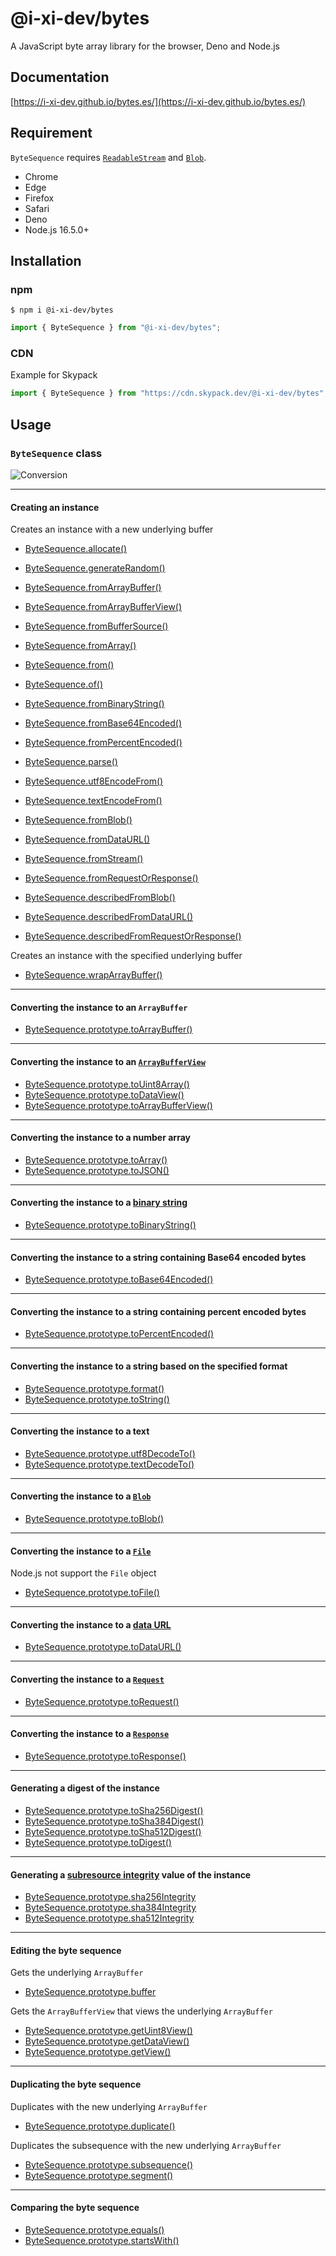 # @i-xi-dev/bytes

A JavaScript byte array library for the browser, Deno and Node.js

## Documentation

[https://i-xi-dev.github.io/bytes.es/](https://i-xi-dev.github.io/bytes.es/)

## Requirement

`ByteSequence` requires
[`ReadableStream`](https://developer.mozilla.org/en-US/docs/Web/API/ReadableStream)
and [`Blob`](https://developer.mozilla.org/en-US/docs/Web/API/Blob).

- Chrome
- Edge
- Firefox
- Safari
- Deno
- Node.js 16.5.0+

## Installation

### npm

```console
$ npm i @i-xi-dev/bytes
```

```javascript
import { ByteSequence } from "@i-xi-dev/bytes";
```

### CDN

Example for Skypack

```javascript
import { ByteSequence } from "https://cdn.skypack.dev/@i-xi-dev/bytes";
```

## Usage

### `ByteSequence` class

![Conversion](assets/conversion.svg)

---

#### Creating an instance

Creates an instance with a new underlying buffer

- [ByteSequence.allocate()](https://i-xi-dev.github.io/bytes.es/classes/ByteSequence.html#allocate)
- [ByteSequence.generateRandom()](https://i-xi-dev.github.io/bytes.es/classes/ByteSequence.html#generateRandom)
- [ByteSequence.fromArrayBuffer()](https://i-xi-dev.github.io/bytes.es/classes/ByteSequence.html#fromArrayBuffer)
- [ByteSequence.fromArrayBufferView()](https://i-xi-dev.github.io/bytes.es/classes/ByteSequence.html#fromArrayBufferView)
- [ByteSequence.fromBufferSource()](https://i-xi-dev.github.io/bytes.es/classes/ByteSequence.html#fromBufferSource)
- [ByteSequence.fromArray()](https://i-xi-dev.github.io/bytes.es/classes/ByteSequence.html#fromArray)
- [ByteSequence.from()](https://i-xi-dev.github.io/bytes.es/classes/ByteSequence.html#from)
- [ByteSequence.of()](https://i-xi-dev.github.io/bytes.es/classes/ByteSequence.html#of)
- [ByteSequence.fromBinaryString()](https://i-xi-dev.github.io/bytes.es/classes/ByteSequence.html#fromBinaryString)
- [ByteSequence.fromBase64Encoded()](https://i-xi-dev.github.io/bytes.es/classes/ByteSequence.html#fromBase64Encoded)
- [ByteSequence.fromPercentEncoded()](https://i-xi-dev.github.io/bytes.es/classes/ByteSequence.html#fromPercentEncoded)
- [ByteSequence.parse()](https://i-xi-dev.github.io/bytes.es/classes/ByteSequence.html#parse)
- [ByteSequence.utf8EncodeFrom()](https://i-xi-dev.github.io/bytes.es/classes/ByteSequence.html#utf8EncodeFrom)
- [ByteSequence.textEncodeFrom()](https://i-xi-dev.github.io/bytes.es/classes/ByteSequence.html#textEncodeFrom)
- [ByteSequence.fromBlob()](https://i-xi-dev.github.io/bytes.es/classes/ByteSequence.html#fromBlob)
- [ByteSequence.fromDataURL()](https://i-xi-dev.github.io/bytes.es/classes/ByteSequence.html#fromDataURL)
- [ByteSequence.fromStream()](https://i-xi-dev.github.io/bytes.es/classes/ByteSequence.html#fromStream)
- [ByteSequence.fromRequestOrResponse()](https://i-xi-dev.github.io/bytes.es/classes/ByteSequence.html#fromRequestOrResponse)

- [ByteSequence.describedFromBlob()](https://i-xi-dev.github.io/bytes.es/classes/ByteSequence.html#describedFromBlob)
- [ByteSequence.describedFromDataURL()](https://i-xi-dev.github.io/bytes.es/classes/ByteSequence.html#describedFromDataURL)
- [ByteSequence.describedFromRequestOrResponse()](https://i-xi-dev.github.io/bytes.es/classes/ByteSequence.html#describedFromRequestOrResponse)

Creates an instance with the specified underlying buffer

- [ByteSequence.wrapArrayBuffer()](https://i-xi-dev.github.io/bytes.es/classes/ByteSequence.html#wrapArrayBuffer)

---

#### Converting the instance to an `ArrayBuffer`

- [ByteSequence.prototype.toArrayBuffer()](https://i-xi-dev.github.io/bytes.es/classes/ByteSequence.html#toArrayBuffer)

---

#### Converting the instance to an [`ArrayBufferView`](https://developer.mozilla.org/en-US/docs/Web/API/ArrayBufferView)

- [ByteSequence.prototype.toUint8Array()](https://i-xi-dev.github.io/bytes.es/classes/ByteSequence.html#toUint8Array)
- [ByteSequence.prototype.toDataView()](https://i-xi-dev.github.io/bytes.es/classes/ByteSequence.html#toDataView)
- [ByteSequence.prototype.toArrayBufferView()](https://i-xi-dev.github.io/bytes.es/classes/ByteSequence.html#toArrayBufferView)

---

#### Converting the instance to a number array

- [ByteSequence.prototype.toArray()](https://i-xi-dev.github.io/bytes.es/classes/ByteSequence.html#toArray)
- [ByteSequence.prototype.toJSON()](https://i-xi-dev.github.io/bytes.es/classes/ByteSequence.html#toJSON)

---

#### Converting the instance to a [binary string](https://developer.mozilla.org/en-US/docs/Web/API/DOMString/Binary)

- [ByteSequence.prototype.toBinaryString()](https://i-xi-dev.github.io/bytes.es/classes/ByteSequence.html#toBinaryString)

---

#### Converting the instance to a string containing Base64 encoded bytes

- [ByteSequence.prototype.toBase64Encoded()](https://i-xi-dev.github.io/bytes.es/classes/ByteSequence.html#toBase64Encoded)

---

#### Converting the instance to a string containing percent encoded bytes

- [ByteSequence.prototype.toPercentEncoded()](https://i-xi-dev.github.io/bytes.es/classes/ByteSequence.html#toPercentEncoded)

---

#### Converting the instance to a string based on the specified format

- [ByteSequence.prototype.format()](https://i-xi-dev.github.io/bytes.es/classes/ByteSequence.html#format)
- [ByteSequence.prototype.toString()](https://i-xi-dev.github.io/bytes.es/classes/ByteSequence.html#toString)

---

#### Converting the instance to a text

- [ByteSequence.prototype.utf8DecodeTo()](https://i-xi-dev.github.io/bytes.es/classes/ByteSequence.html#utf8DecodeTo)
- [ByteSequence.prototype.textDecodeTo()](https://i-xi-dev.github.io/bytes.es/classes/ByteSequence.html#textDecodeTo)

---

#### Converting the instance to a [`Blob`](https://developer.mozilla.org/en-US/docs/Web/API/Blob)

- [ByteSequence.prototype.toBlob()](https://i-xi-dev.github.io/bytes.es/classes/ByteSequence.html#toBlob)

---

#### Converting the instance to a [`File`](https://developer.mozilla.org/en-US/docs/Web/API/File)

Node.js not support the `File` object

- [ByteSequence.prototype.toFile()](https://i-xi-dev.github.io/bytes.es/classes/ByteSequence.html#toFile)

---

#### Converting the instance to a [data URL](https://developer.mozilla.org/en-US/docs/Web/HTTP/Basics_of_HTTP/Data_URIs)

- [ByteSequence.prototype.toDataURL()](https://i-xi-dev.github.io/bytes.es/classes/ByteSequence.html#toDataURL)

---

#### Converting the instance to a [`Request`](https://developer.mozilla.org/en-US/docs/Web/API/Request)

- [ByteSequence.prototype.toRequest()](https://i-xi-dev.github.io/bytes.es/classes/ByteSequence.html#toRequest)

---

#### Converting the instance to a [`Response`](https://developer.mozilla.org/en-US/docs/Web/API/Response)

- [ByteSequence.prototype.toResponse()](https://i-xi-dev.github.io/bytes.es/classes/ByteSequence.html#toResponse)

---

#### Generating a digest of the instance

- [ByteSequence.prototype.toSha256Digest()](https://i-xi-dev.github.io/bytes.es/classes/ByteSequence.html#toSha256Digest)
- [ByteSequence.prototype.toSha384Digest()](https://i-xi-dev.github.io/bytes.es/classes/ByteSequence.html#toSha384Digest)
- [ByteSequence.prototype.toSha512Digest()](https://i-xi-dev.github.io/bytes.es/classes/ByteSequence.html#toSha512Digest)
- [ByteSequence.prototype.toDigest()](https://i-xi-dev.github.io/bytes.es/classes/ByteSequence.html#toDigest)

---

#### Generating a [subresource integrity](https://www.w3.org/TR/SRI/) value of the instance

- [ByteSequence.prototype.sha256Integrity](https://i-xi-dev.github.io/bytes.es/classes/ByteSequence.html#sha256Integrity)
- [ByteSequence.prototype.sha384Integrity](https://i-xi-dev.github.io/bytes.es/classes/ByteSequence.html#sha384Integrity)
- [ByteSequence.prototype.sha512Integrity](https://i-xi-dev.github.io/bytes.es/classes/ByteSequence.html#sha512Integrity)

---

#### Editing the byte sequence

Gets the underlying `ArrayBuffer`

- [ByteSequence.prototype.buffer](https://i-xi-dev.github.io/bytes.es/classes/ByteSequence.html#buffer)

Gets the `ArrayBufferView` that views the underlying `ArrayBuffer`

- [ByteSequence.prototype.getUint8View()](https://i-xi-dev.github.io/bytes.es/classes/ByteSequence.html#getUint8View)
- [ByteSequence.prototype.getDataView()](https://i-xi-dev.github.io/bytes.es/classes/ByteSequence.html#getDataView)
- [ByteSequence.prototype.getView()](https://i-xi-dev.github.io/bytes.es/classes/ByteSequence.html#getView)

---

#### Duplicating the byte sequence

Duplicates with the new underlying `ArrayBuffer`

- [ByteSequence.prototype.duplicate()](https://i-xi-dev.github.io/bytes.es/classes/ByteSequence.html#duplicate)

Duplicates the subsequence with the new underlying `ArrayBuffer`

- [ByteSequence.prototype.subsequence()](https://i-xi-dev.github.io/bytes.es/classes/ByteSequence.html#subsequence)
- [ByteSequence.prototype.segment()](https://i-xi-dev.github.io/bytes.es/classes/ByteSequence.html#segment)

---

#### Comparing the byte sequence

- [ByteSequence.prototype.equals()](https://i-xi-dev.github.io/bytes.es/classes/ByteSequence.html#equals)
- [ByteSequence.prototype.startsWith()](https://i-xi-dev.github.io/bytes.es/classes/ByteSequence.html#startsWith)
